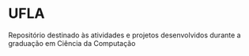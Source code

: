 # UFLA
Repositório destinado às atividades e projetos desenvolvidos durante a graduação em Ciência da Computação
